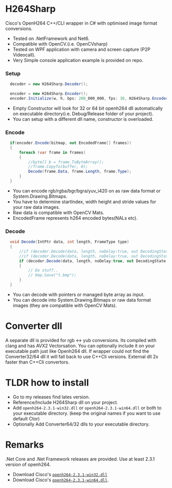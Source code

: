# H264Sharp
Cisco's OpenH264 C++/CLI wrapper in C# with optimised image format conversions.
- Tested on .NetFramework and Net6.
- Compatible with OpenCV.(i.e. OpenCVsharp)
- Tested on WPF application with camera and screen capture (P2P Videocall).
- Very Simple console application example is provided on repo.
  
### Setup
``` c#
  decoder = new H264Sharp.Decoder();
  
  encoder = new H264Sharp.Encoder();
  encoder.Initialize(w, h, bps: 200_000_000, fps: 30, H264Sharp.Encoder.ConfigType.CameraBasic);
```
- Empty Constructor will look for 32 or 64 bit openh264 dll automatically on executable directory(i.e. Debug/Release folder of your project).
- You can setup with a different dll name, constructor is overloaded.

### Encode 
```C#
  if(encoder.Encode(bitmap, out EncodedFrame[] frames))
  {
      foreach (var frame in frames)
      {
          //byte[] b = frame.ToByteArray();
          //frame.CopyTo(buffer, 0);
          Decode(frame.Data, frame.Length, frame.Type);
      }
  }
```
- You can encode rgb/rgba/bgr/bgra/yuv_i420 on as raw data format or System.Drawing.Bitmaps.
- You have to determine startIndex, width height and stride values for your raw data images.
- Raw data is compatible with OpenCV Mats.
- EncodedFrame represents h264 encoded bytes(NALs etc).
  
### Decode
```C#
  void Decode(IntPtr data, int length, FrameType type)
  {
      //if (decoder.Decode(data, length, noDelay:true, out DecodingState statusCode, out RgbImage rgb)) 
      //if (decoder.Decode(data, length, noDelay:true, out DecodingState statusCode, out Yuv420p yuv420)) 
      if (decoder.Decode(data, length, noDelay:true, out DecodingState statusCode, out Bitmap bmp)) 
      {
          // Do stuff..
          // bmp.Save("t.bmp");
      }
  }
```
- You can decode with pointers or managed byte array as input.
- You can decode into System.Drawing.Bitmaps or raw data format images (they are compatible with OpenCV Mats).
# Converter dll
A separate dll is provided for rgb <-> yub conversions. Its compiled with clang and has AVX2 Vectorsation.
You can optionally include it on your executable path just like Openh264 dll. If wrapper could not find the Converter32/64 dll it will fall back to use C++Cli versions.
External dll 2x faster than C++Cli convertors.

# TLDR how to install
- Go to my releases find lates version.
- Reference/Include H264Sharp dll on your project.
- Add `openh264-2.3.1-win32.dll` or `openh264-2.3.1-win64.dll` or both to your executable directory. (keep the original names if you want to use default Ctor)
- Optionally Add Converter64/32 dlls to your executable directory.
# Remarks
.Net Core and .Net Framework releases are provided.
Use at least 2.3.1 version of openh264.

- Download Cisco's [`openh264-2.3.1-win32.dll`](http://ciscobinary.openh264.org/openh264-2.3.1-win32.dll.bz2)
- Download Cisco's [`openh264-2.3.1-win64.dll`](http://ciscobinary.openh264.org/openh264-2.3.1-win64.dll.bz2).
